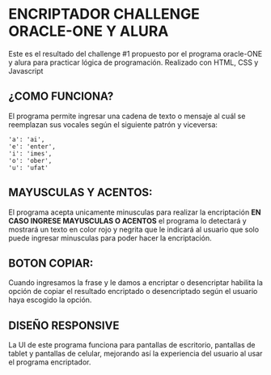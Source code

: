 # ENCRIPTADOR CHALLENGE ORACLE-ONE Y ALURA

Este es el resultado del challenge #1 propuesto por el programa oracle-ONE y alura para practicar lógica de programación. Realizado con HTML, CSS y Javascript

## ¿COMO FUNCIONA?

El programa permite ingresar una cadena de texto o mensaje al cuál se reemplazan sus vocales según el siguiente patrón y viceversa:

```
'a': 'ai',
'e': 'enter',
'i': 'imes',
'o': 'ober',
'u': 'ufat'

```

## MAYUSCULAS Y ACENTOS:

El programa acepta unicamente minusculas para realizar la encriptación **EN CASO INGRESE MAYUSCULAS O ACENTOS** el programa lo detectará y mostrará un texto en color rojo y negrita que le indicará al usuario que solo puede ingresar minusculas para poder hacer la encriptación.


## BOTON COPIAR:

Cuando ingresamos la frase y le damos a encriptar o desencriptar habilita la opción de copiar el resultado encriptado o desencriptado según el usuario haya escogido la opción. 

## DISEÑO RESPONSIVE

La UI de este programa funciona para pantallas de escritorio, pantallas de tablet y pantallas de celular, mejorando así la experiencia del usuario al usar el programa encriptador. 